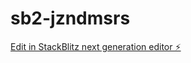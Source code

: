 # sb2-jzndmsrs

[Edit in StackBlitz next generation editor ⚡️](https://stackblitz.com/~/github.com/Noheross/sb2-jzndmsrs)